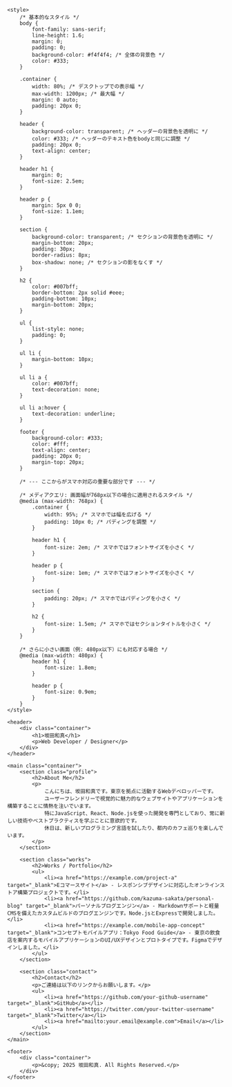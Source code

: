<!DOCTYPE html>
<html lang="ja">
<head>
    <meta charset="UTF-8">
    <meta name="viewport" content="width=device-width, initial-scale=1.0">
    <title>坂田和真 | Personal Website</title>

    <style>
        /* 基本的なスタイル */
        body {
            font-family: sans-serif;
            line-height: 1.6;
            margin: 0;
            padding: 0;
            background-color: #f4f4f4; /* 全体の背景色 */
            color: #333;
        }

        .container {
            width: 80%; /* デスクトップでの表示幅 */
            max-width: 1200px; /* 最大幅 */
            margin: 0 auto;
            padding: 20px 0;
        }

        header {
            background-color: transparent; /* ヘッダーの背景色を透明に */
            color: #333; /* ヘッダーのテキスト色をbodyと同じに調整 */
            padding: 20px 0;
            text-align: center;
        }

        header h1 {
            margin: 0;
            font-size: 2.5em;
        }

        header p {
            margin: 5px 0 0;
            font-size: 1.1em;
        }

        section {
            background-color: transparent; /* セクションの背景色を透明に */
            margin-bottom: 20px;
            padding: 30px;
            border-radius: 8px;
            box-shadow: none; /* セクションの影をなくす */
        }

        h2 {
            color: #007bff;
            border-bottom: 2px solid #eee;
            padding-bottom: 10px;
            margin-bottom: 20px;
        }

        ul {
            list-style: none;
            padding: 0;
        }

        ul li {
            margin-bottom: 10px;
        }

        ul li a {
            color: #007bff;
            text-decoration: none;
        }

        ul li a:hover {
            text-decoration: underline;
        }

        footer {
            background-color: #333;
            color: #fff;
            text-align: center;
            padding: 20px 0;
            margin-top: 20px;
        }

        /* --- ここからがスマホ対応の重要な部分です --- */

        /* メディアクエリ: 画面幅が768px以下の場合に適用されるスタイル */
        @media (max-width: 768px) {
            .container {
                width: 95%; /* スマホでは幅を広げる */
                padding: 10px 0; /* パディングを調整 */
            }

            header h1 {
                font-size: 2em; /* スマホではフォントサイズを小さく */
            }

            header p {
                font-size: 1em; /* スマホではフォントサイズを小さく */
            }

            section {
                padding: 20px; /* スマホではパディングを小さく */
            }

            h2 {
                font-size: 1.5em; /* スマホではセクションタイトルを小さく */
            }
        }

        /* さらに小さい画面（例: 480px以下）にも対応する場合 */
        @media (max-width: 480px) {
            header h1 {
                font-size: 1.8em;
            }

            header p {
                font-size: 0.9em;
            }
        }
    </style>
</head>
<body>

    <header>
        <div class="container">
            <h1>坂田和真</h1>
            <p>Web Developer / Designer</p>
        </div>
    </header>

    <main class="container">
        <section class="profile">
            <h2>About Me</h2>
            <p>
                こんにちは、坂田和真です。東京を拠点に活動するWebデベロッパーです。
                ユーザーフレンドリーで視覚的に魅力的なウェブサイトやアプリケーションを構築することに情熱を注いでいます。
                特にJavaScript、React、Node.jsを使った開発を専門としており、常に新しい技術やベストプラクティスを学ぶことに意欲的です。
                休日は、新しいプログラミング言語を試したり、都内のカフェ巡りを楽しんでいます。
            </p>
        </section>

        <section class="works">
            <h2>Works / Portfolio</h2>
            <ul>
                <li><a href="https://example.com/project-a" target="_blank">Eコマースサイト</a> - レスポンシブデザインに対応したオンラインストア構築プロジェクトです。</li>
                <li><a href="https://github.com/kazuma-sakata/personal-blog" target="_blank">パーソナルブログエンジン</a> - Markdownサポートと軽量CMSを備えたカスタムビルドのブログエンジンです。Node.jsとExpressで開発しました。</li>
                <li><a href="https://example.com/mobile-app-concept" target="_blank">コンセプトモバイルアプリ：Tokyo Food Guide</a> - 東京の飲食店を案内するモバイルアプリケーションのUI/UXデザインとプロトタイプです。Figmaでデザインしました。</li>
            </ul>
        </section>

        <section class="contact">
            <h2>Contact</h2>
            <p>ご連絡は以下のリンクからお願いします。</p>
            <ul>
                <li><a href="https://github.com/your-github-username" target="_blank">GitHub</a></li>
                <li><a href="https://twitter.com/your-twitter-username" target="_blank">Twitter</a></li>
                <li><a href="mailto:your.email@example.com">Email</a></li>
            </ul>
        </section>
    </main>

    <footer>
        <div class="container">
            <p>&copy; 2025 坂田和真. All Rights Reserved.</p>
        </div>
    </footer>

</body>
</html>
